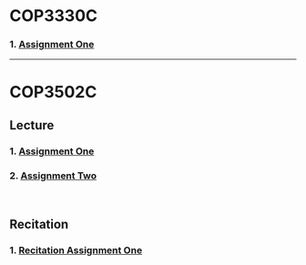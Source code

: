 # COP3330C

### 1. [Assignment One](/src/Unit1_HW1.java)

---

# COP3502C
## Lecture
### 1. [Assignment One](/COP3502/P0/signoftrouble.c)
### 2. [Assignment Two](/COP3502/P1/assignedseating.c)
<br>

## Recitation
### 1. [Recitation Assignment One](/COP3502/RP1/mirror.c)
